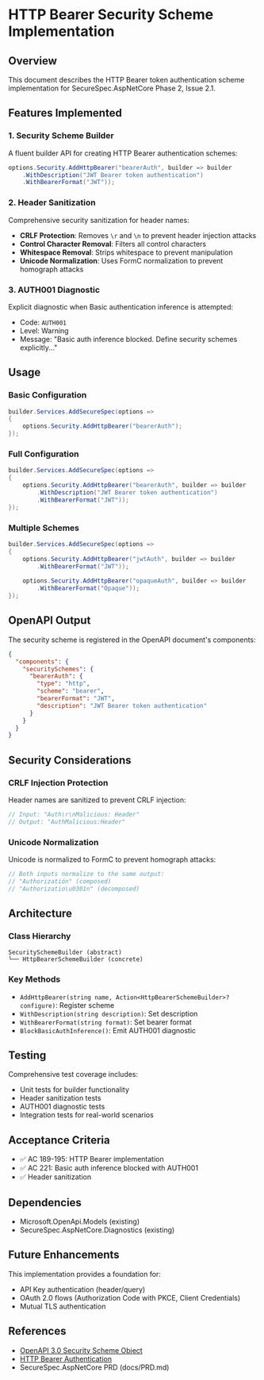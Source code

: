# HTTP Bearer Security Scheme Implementation

## Overview
This document describes the HTTP Bearer token authentication scheme implementation for SecureSpec.AspNetCore Phase 2, Issue 2.1.

## Features Implemented

### 1. Security Scheme Builder
A fluent builder API for creating HTTP Bearer authentication schemes:

```csharp
options.Security.AddHttpBearer("bearerAuth", builder => builder
    .WithDescription("JWT Bearer token authentication")
    .WithBearerFormat("JWT"));
```

### 2. Header Sanitization
Comprehensive security sanitization for header names:
- **CRLF Protection**: Removes `\r` and `\n` to prevent header injection attacks
- **Control Character Removal**: Filters all control characters
- **Whitespace Removal**: Strips whitespace to prevent manipulation
- **Unicode Normalization**: Uses FormC normalization to prevent homograph attacks

### 3. AUTH001 Diagnostic
Explicit diagnostic when Basic authentication inference is attempted:
- Code: `AUTH001`
- Level: Warning
- Message: "Basic auth inference blocked. Define security schemes explicitly..."

## Usage

### Basic Configuration
```csharp
builder.Services.AddSecureSpec(options =>
{
    options.Security.AddHttpBearer("bearerAuth");
});
```

### Full Configuration
```csharp
builder.Services.AddSecureSpec(options =>
{
    options.Security.AddHttpBearer("bearerAuth", builder => builder
        .WithDescription("JWT Bearer token authentication")
        .WithBearerFormat("JWT"));
});
```

### Multiple Schemes
```csharp
builder.Services.AddSecureSpec(options =>
{
    options.Security.AddHttpBearer("jwtAuth", builder => builder
        .WithBearerFormat("JWT"));
    
    options.Security.AddHttpBearer("opaqueAuth", builder => builder
        .WithBearerFormat("Opaque"));
});
```

## OpenAPI Output
The security scheme is registered in the OpenAPI document's components:

```json
{
  "components": {
    "securitySchemes": {
      "bearerAuth": {
        "type": "http",
        "scheme": "bearer",
        "bearerFormat": "JWT",
        "description": "JWT Bearer token authentication"
      }
    }
  }
}
```

## Security Considerations

### CRLF Injection Protection
Header names are sanitized to prevent CRLF injection:
```csharp
// Input: "Auth\r\nMalicious: Header"
// Output: "AuthMalicious:Header"
```

### Unicode Normalization
Unicode is normalized to FormC to prevent homograph attacks:
```csharp
// Both inputs normalize to the same output:
// "Authorizatión" (composed)
// "Authorizatio\u0301n" (decomposed)
```

## Architecture

### Class Hierarchy
```
SecuritySchemeBuilder (abstract)
└── HttpBearerSchemeBuilder (concrete)
```

### Key Methods
- `AddHttpBearer(string name, Action<HttpBearerSchemeBuilder>? configure)`: Register scheme
- `WithDescription(string description)`: Set description
- `WithBearerFormat(string format)`: Set bearer format
- `BlockBasicAuthInference()`: Emit AUTH001 diagnostic

## Testing
Comprehensive test coverage includes:
- Unit tests for builder functionality
- Header sanitization tests
- AUTH001 diagnostic tests
- Integration tests for real-world scenarios

## Acceptance Criteria
- ✅ AC 189-195: HTTP Bearer implementation
- ✅ AC 221: Basic auth inference blocked with AUTH001
- ✅ Header sanitization

## Dependencies
- Microsoft.OpenApi.Models (existing)
- SecureSpec.AspNetCore.Diagnostics (existing)

## Future Enhancements
This implementation provides a foundation for:
- API Key authentication (header/query)
- OAuth 2.0 flows (Authorization Code with PKCE, Client Credentials)
- Mutual TLS authentication

## References
- [OpenAPI 3.0 Security Scheme Object](https://spec.openapis.org/oas/v3.0.3#security-scheme-object)
- [HTTP Bearer Authentication](https://tools.ietf.org/html/rfc6750)
- SecureSpec.AspNetCore PRD (docs/PRD.md)

